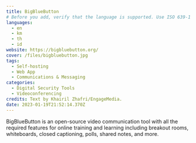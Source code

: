 ```yaml
---
title: BigBlueButton
# Before you add, verify that the language is supported. Use ISO 639-1 code only without country code. ms instead of ms_MY. If the source language is English, do not add to the list.
languages:
  - en
  - km
  - th
  - id
website: https://bigbluebutton.org/
cover: /files/bigbluebutton.jpg
tags:
  - Self-hosting
  - Web App
  - Communications & Messaging
categories:
  - Digital Security Tools
  - Videoconferencing
credits: Text by Khairil Zhafri/EngageMedia.
date: 2023-01-19T21:52:14.370Z
---
```

BigBlueButton is an open-source video communication tool with all the required features for online training and learning including breakout rooms, whiteboards, closed captioning, polls, shared notes, and more.